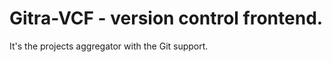 Gitra-VCF - version control frontend.
=====================================

It's the projects aggregator with the Git support.

